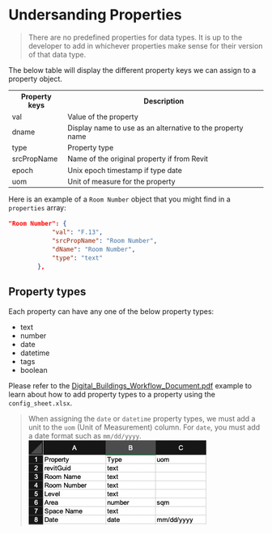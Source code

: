 # Undersanding Properties

>There are no predefined properties for data types. It is up to the developer to add in whichever properties make sense for their version of that data type.

The below table will display the different property keys we can assign to a property object.
<table>
  <tbody>
    <tr>
      <th>Property keys</th>
      <th>Description</th>
    </tr>
    <tr>
      <td>val</td>
      <td align="left">Value of the property</td>
    </tr>
    <tr>
      <td>dname</td>
      <td align="left">Display name to use as an alternative to the property name</td>
    </tr>
    <tr>
      <td>type</td>
      <td align="left">
       Property type
      </td>
    </tr>
     <tr>
      <td>srcPropName</td>
      <td align="left">Name of the original property if from Revit</td>
    </tr>
     <tr>
      <td>epoch</td>
      <td align="left">Unix epoch timestamp if type date</td>
    </tr>
     <tr>
      <td>uom</td>
      <td align="left">Unit of measure for the property</td>
    </tr>
  </tbody>
</table>

Here is an example of a `Room Number` object that you might find in a `properties` array:

```json
"Room Number": {
            "val": "F.13",
            "srcPropName": "Room Number",
            "dName": "Room Number",
            "type": "text"
        },
```

## Property types
Each property can have any one of the below property types:
* text
* number
* date
* datetime
* tags
* boolean

Please refer to the [Digital_Buildings_Workflow_Document.pdf](../../example_asset_twin/Digital_Buildings_Workflow_Document.pdf) example to learn about how to add property types to a property using the `config_sheet.xlsx`.

>When assigning the `date` or `datetime` property types, we must add a unit to the `uom` (Unit of Measurement) column. For `date`, you must add a date format such as `mm/dd/yyyy`. 
>![properties example](../../../img/properties_example.png)
